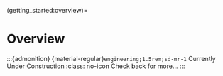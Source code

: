 (getting_started:overview)=
# Overview

:::{admonition} {material-regular}`engineering;1.5rem;sd-mr-1` Currently Under Construction
:class: no-icon
Check back for more...
:::